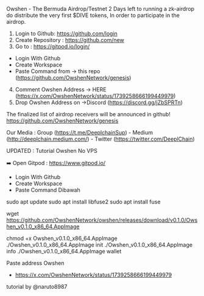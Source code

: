 Owshen - The Bermuda Airdrop/Testnet
2 Days left to running a zk-airdrop do distribute the very first $DIVE tokens, In order to participate in the airdrop.

1. Login to Github: https://github.com/login
2. Create Repository : https://github.com/new
3. Go to : https://gitpod.io/login/
 - Login With Github
 - Create Workspace
 - Paste Command from → this repo (https://github.com/OwshenNetwork/genesis)
4. Comment Owshen Address → HERE (https://x.com/OwshenNetwork/status/1739258666199449979)
5. Drop Owshen Address on →Discord (https://discord.gg/jZbSPRTn)

The finalized list of airdrop receivers will be announced in github! https://github.com/OwshenNetwork/genesis

Our Media : Group (https://t.me/DeeplchainSup) - Medium (http://deeplchain.medium.com/) - Twitter (https://twitter.com/DeeplChain)


UPDATED :
Tutorial Owshen No VPS

➡️ Open Gitpod : https://www.gitpod.io/
- Login With Github
- Create Workspace
- Paste Command Dibawah

sudo apt update
sudo apt install libfuse2
sudo apt install fuse

wget https://github.com/OwshenNetwork/owshen/releases/download/v0.1.0/Owshen_v0.1.0_x86_64.AppImage

chmod +x Owshen_v0.1.0_x86_64.AppImage
./Owshen_v0.1.0_x86_64.AppImage init
./Owshen_v0.1.0_x86_64.AppImage info
./Owshen_v0.1.0_x86_64.AppImage wallet

Paste address Owshen 
- https://x.com/OwshenNetwork/status/1739258666199449979

tutorial by @naruto8987
